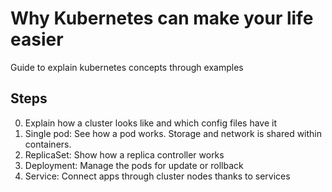 
# Why Kubernetes can make your life easier

Guide to explain kubernetes concepts through examples

## Steps

0) Explain how a cluster looks like and which config files have it
1) Single pod: See how a pod works. Storage and network is shared within containers.
2) ReplicaSet: Show how a replica controller works
2) Deployment: Manage the pods for update or rollback
2) Service: Connect apps through cluster nodes thanks to services